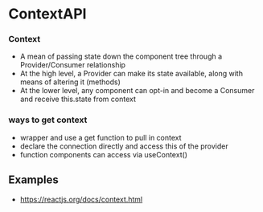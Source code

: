 # ContextAPI

### Context
- A mean of passing state down the component tree through a Provider/Consumer relationship
- At the high level, a Provider can make its state available, along with means of altering it (methods)
- At the lower level, any component can opt-in and become a Consumer and receive this.state from context

### ways to get context
- wrapper and use a get function to pull in context
- declare the connection directly and access this of the provider
- function components can access via useContext()

## Examples
- https://reactjs.org/docs/context.html
